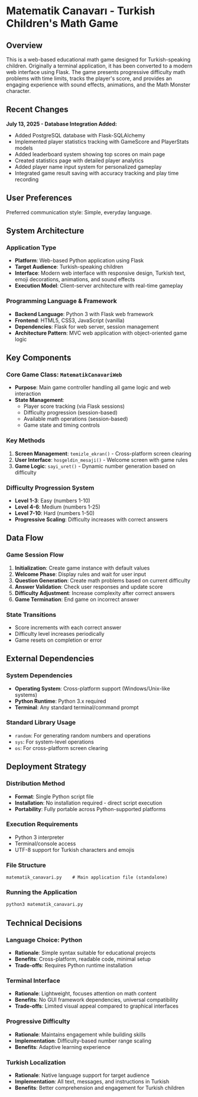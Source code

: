 # Matematik Canavarı - Turkish Children's Math Game

## Overview

This is a web-based educational math game designed for Turkish-speaking children. Originally a terminal application, it has been converted to a modern web interface using Flask. The game presents progressive difficulty math problems with time limits, tracks the player's score, and provides an engaging experience with sound effects, animations, and the Math Monster character.

## Recent Changes

**July 13, 2025 - Database Integration Added:**
- Added PostgreSQL database with Flask-SQLAlchemy
- Implemented player statistics tracking with GameScore and PlayerStats models
- Added leaderboard system showing top scores on main page
- Created statistics page with detailed player analytics
- Added player name input system for personalized gameplay
- Integrated game result saving with accuracy tracking and play time recording

## User Preferences

Preferred communication style: Simple, everyday language.

## System Architecture

### Application Type
- **Platform**: Web-based Python application using Flask
- **Target Audience**: Turkish-speaking children
- **Interface**: Modern web interface with responsive design, Turkish text, emoji decorations, animations, and sound effects
- **Execution Model**: Client-server architecture with real-time gameplay

### Programming Language & Framework
- **Backend Language**: Python 3 with Flask web framework
- **Frontend**: HTML5, CSS3, JavaScript (vanilla)
- **Dependencies**: Flask for web server, session management
- **Architecture Pattern**: MVC web application with object-oriented game logic

## Key Components

### Core Game Class: `MatematikCanavariWeb`
- **Purpose**: Main game controller handling all game logic and web interaction
- **State Management**: 
  - Player score tracking (via Flask sessions)
  - Difficulty progression (session-based)
  - Available math operations (session-based)
  - Game state and timing controls

### Key Methods
1. **Screen Management**: `temizle_ekran()` - Cross-platform screen clearing
2. **User Interface**: `hosgeldin_mesaji()` - Welcome screen with game rules
3. **Game Logic**: `sayi_uret()` - Dynamic number generation based on difficulty

### Difficulty Progression System
- **Level 1-3**: Easy (numbers 1-10)
- **Level 4-6**: Medium (numbers 1-25) 
- **Level 7-10**: Hard (numbers 1-50)
- **Progressive Scaling**: Difficulty increases with correct answers

## Data Flow

### Game Session Flow
1. **Initialization**: Create game instance with default values
2. **Welcome Phase**: Display rules and wait for user input
3. **Question Generation**: Create math problems based on current difficulty
4. **Answer Validation**: Check user responses and update score
5. **Difficulty Adjustment**: Increase complexity after correct answers
6. **Game Termination**: End game on incorrect answer

### State Transitions
- Score increments with each correct answer
- Difficulty level increases periodically
- Game resets on completion or error

## External Dependencies

### System Dependencies
- **Operating System**: Cross-platform support (Windows/Unix-like systems)
- **Python Runtime**: Python 3.x required
- **Terminal**: Any standard terminal/command prompt

### Standard Library Usage
- `random`: For generating random numbers and operations
- `sys`: For system-level operations
- `os`: For cross-platform screen clearing

## Deployment Strategy

### Distribution Method
- **Format**: Single Python script file
- **Installation**: No installation required - direct script execution
- **Portability**: Fully portable across Python-supported platforms

### Execution Requirements
- Python 3 interpreter
- Terminal/console access
- UTF-8 support for Turkish characters and emojis

### File Structure
```
matematik_canavari.py    # Main application file (standalone)
```

### Running the Application
```bash
python3 matematik_canavari.py
```

## Technical Decisions

### Language Choice: Python
- **Rationale**: Simple syntax suitable for educational projects
- **Benefits**: Cross-platform, readable code, minimal setup
- **Trade-offs**: Requires Python runtime installation

### Terminal Interface
- **Rationale**: Lightweight, focuses attention on math content
- **Benefits**: No GUI framework dependencies, universal compatibility
- **Trade-offs**: Limited visual appeal compared to graphical interfaces

### Progressive Difficulty
- **Rationale**: Maintains engagement while building skills
- **Implementation**: Difficulty-based number range scaling
- **Benefits**: Adaptive learning experience

### Turkish Localization
- **Rationale**: Native language support for target audience
- **Implementation**: All text, messages, and instructions in Turkish
- **Benefits**: Better comprehension and engagement for Turkish children